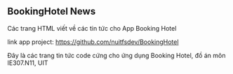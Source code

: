 ## BookingHotel News

Các trang HTML viết về các tin tức cho App Booking Hotel

link app project: https://github.com/nuitfsdev/BookingHotel

Đây là các trang tin tức code cứng cho ứng dụng Booking Hotel, đồ án môn IE307.N11, UIT

